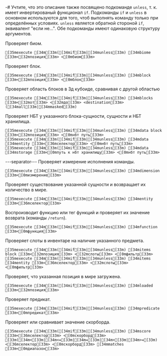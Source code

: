 -# Учтите, что это описание также посвящено подкоманде `unless`, т. к. имеет инвертированый функционал `if`.
Подкоманды `if` и `unless` в основном используются для того, чтоб выполнять команду только при определённых условиях. `unless` является обратной стороной `if`, эквивалент "если не...". Обе подкоманды имеют одинаковую структуру аргументов.

Проверяет биом.
```ansi
[35mexecute [34m[33m([34mif[33m|[34munless[33m) [34mbiome [33m<[32mпозиция[33m> <[0mбиом[33m>
```
Проверяет блок.
```ansi
[35mexecute [34m[33m([34mif[33m|[34munless[33m) [34mblock [33m<[32mпозиция[33m> <[0mблок[33m>
```
Проверяет область блоков в 3д кубоиде, сравнивая с другой областью
```ansi
[35mexecute [34m[33m([34mif[33m|[34munless[33m) [34mblocks [33m<[32mот[33m> <[32mдо[33m> <destination[33m> ([34mall[33m|[34mmasked[33m)
```
Проверяет НБТ у указанного блока-сущности, сущности и НБТ хранилища.
```ansi
[35mexecute [34m[33m([34mif[33m|[34munless[33m) [34mdata block [33m<[32mпозиция[33m> <[0mнбт путь[33m>
[35mexecute [34m[33m([34mif[33m|[34munless[33m) [34mdata [34mentity [33m<[36mселектор[33m> <[0mнбт путь[33m>
[35mexecute [34m[33m([34mif[33m|[34munless[33m) [34mdata [34mstorage [33m<[0mпуть к нбт хранилищу[33m> <[0mнбт путь[33m>
```
---separator---
Проверяет измерение исполнения команды.
```ansi
[35mexecute [34m[33m([34mif[33m|[34munless[33m) [34mdimension [33m<[0mизмерение[33m>
```
Проверяет существование указанной сущности и возвращает их количество в мире.
```ansi
[35mexecute [34m[33m([34mif[33m|[34munless[33m) [34mentity [33m<[36mселектор[33m>
```
Воспроизводит функцию или тег функций и проверяет их значение возврата (команды `/return`).
```ansi
[35mexecute [34m[33m([34mif[33m|[34munless[33m) [34mfunction [33m<[0mфункция[33m>
```
Проверяет слоты в инвентаре на наличие указанного предмета.
```ansi
[35mexecute [34m[33m([34mif[33m|[34munless[33m) [34mitems block [33m<[32mпозиция[33m> <[32mслоты[33m> <[0mфильтр[33m>
[35mexecute [34m[33m([34mif[33m|[34munless[33m) [34mitems [34mentity [33m<[36mселектор[33m> <[32mслоты[33m> <[0mфильтр[33m>
```
Проверяет, что указанная позиция в мире загружена.
```ansi
[35mexecute [34m[33m([34mif[33m|[34munless[33m) [34mloaded [33m<[32mпозиция[33m>
```
Проверяет предикат.
```ansi
[35mexecute [34m[33m([34mif[33m|[34munless[33m) [34mpredicate [33m<[0mпредикат[33m>
```
Проверяет или сравнивает значение скорборда.
```ansi
[35mexecute [34m[33m([34mif[33m|[34munless[33m) [34mscore [33m<[36mселектор[33m> <[0mскорборд[33m> [33m([34m<[33m|[34m<=[33m|[34m=[33m|[34m>[33m|[34m>=[33m) <[36mселектор[33m> <[0mскорборд[33m> [34mmatches [33m<[0mдиапазон[33m>
```